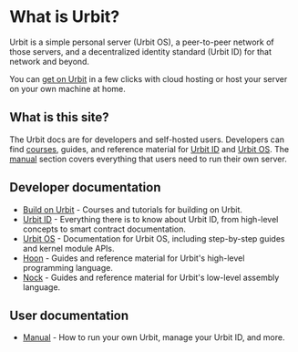 # What is Urbit?

Urbit is a simple personal server (Urbit OS), a peer-to-peer network of those servers, and a decentralized identity standard (Urbit ID) for that network and beyond.

You can [get on Urbit](get-on-urbit.md) in a few clicks with cloud hosting or host your server on your own machine at home.

## What is this site?

The Urbit docs are for developers and self-hosted users. Developers can find [courses](broken-reference), guides, and reference material for [Urbit ID](urbit-id/what-is-urbit-id.md) and [Urbit OS](urbit-os/what-is-urbit-os.md). The [manual](broken-reference) section covers everything that users need to run their own server.

## Developer documentation

* [Build on Urbit](broken-reference) - Courses and tutorials for building on Urbit.
* [Urbit ID](broken-reference) - Everything there is to know about Urbit ID, from high-level concepts to smart contract documentation.
* [Urbit OS](broken-reference) - Documentation for Urbit OS, including step-by-step guides and kernel module APIs.
* [Hoon](hoon/why-hoon.md) - Guides and reference material for Urbit's high-level programming language.
* [Nock](broken-reference) - Guides and reference material for Urbit's low-level assembly language.

## User documentation

* [Manual](broken-reference) - How to run your own Urbit, manage your Urbit ID, and more.
